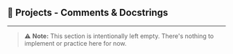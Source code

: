 ## 🔨 Projects - Comments & Docstrings
---
> ⚠️ **Note:** This section is intentionally left empty. There's nothing to implement or practice here for now.

